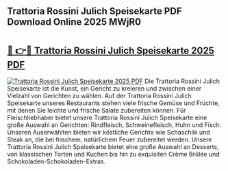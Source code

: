## Trattoria Rossini Julich Speisekarte PDF Download Online 2025 MWjR0

# <h2><a href="http://gcdf94.nevu.top/?p=Trattoria+Rossini+Julich+Speisekarte">🔗 👉🔴 Trattoria Rossini Julich Speisekarte 2025 PDF</a></h2>

[![Trattoria Rossini Julich Speisekarte 2025 PDF](https://i.imgur.com/dBaPXMq.png)](http://gcdf94.nevu.top/?p=Trattoria+Rossini+Julich+Speisekarte)
Die Trattoria Rossini Julich Speisekarte ist die Kunst, ein Gericht zu kreieren und zwischen einer Vielzahl von Gerichten zu wählen. Auf der Trattoria Rossini Julich Speisekarte unseres Restaurants stehen viele frische Gemüse und Früchte, mit denen Sie leichte und frische Salate zubereiten können. Für Fleischliebhaber bietet unsere Trattoria Rossini Julich Speisekarte eine große Auswahl an Gerichten: Rindfleisch, Schweinefleisch, Huhn und Fisch. Unseren Auserwählten bieten wir köstliche Gerichte wie Schaschlik und Steak an, die bei frischem, natürlichem Feuer zubereitet werden. Unsere Trattoria Rossini Julich Speisekarte bietet eine große Auswahl an Desserts, von klassischen Torten und Kuchen bis hin zu exquisiten Crème Brûlée und Schokoladen-Schokoladen-Extras.
